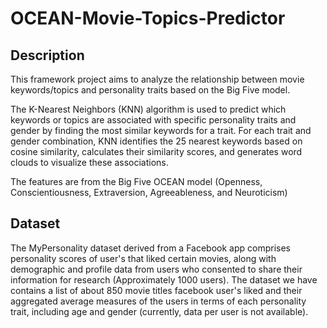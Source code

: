 # OCEAN-Movie-Topics-Predictor

## Description
This framework project aims to analyze the relationship between movie keywords/topics and personality traits based on the Big Five model.   
   
The K-Nearest Neighbors (KNN) algorithm is used to predict which keywords or topics are associated with specific personality traits and gender by finding the most similar keywords for a trait. For each trait and gender combination, KNN identifies the 25 nearest keywords based on cosine similarity, calculates their similarity scores, and generates word clouds to visualize these associations. 

The features are from the Big Five OCEAN model (Openness, Conscientiousness, Extraversion, Agreeableness, and Neuroticism)

## Dataset
The MyPersonality dataset derived from a Facebook app comprises personality scores of user's that liked certain movies, along with demographic and profile data from users who consented to share their information for research (Approximately 1000 users). The dataset we have contains a list of about 850 movie titles facebook user's liked and their aggregated average measures of the users in terms of each personality trait, including age and gender (currently, data per user is not available).
